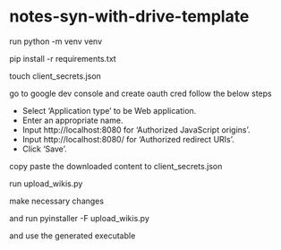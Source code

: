 # notes-syn-with-drive-template

run python -m venv venv

pip install -r requirements.txt

touch client_secrets.json

go to google dev console and create oauth cred follow the below steps

  - Select ‘Application type’ to be Web application.   
  - Enter an appropriate name.    
  - Input http://localhost:8080 for ‘Authorized JavaScript origins’.   
  - Input http://localhost:8080/ for ‘Authorized redirect URIs’.   
  - Click ‘Save’.  

copy paste the downloaded content to client_secrets.json

run upload_wikis.py

make necessary changes

and run pyinstaller -F upload_wikis.py

and use the generated executable
